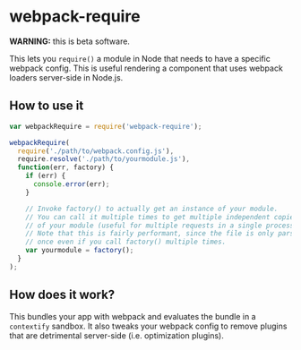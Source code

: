 # webpack-require

**WARNING:** this is beta software.

This lets you `require()` a module in Node that needs to have a specific
webpack config. This is useful rendering a component that uses webpack
loaders server-side in Node.js.

## How to use it

```js
var webpackRequire = require('webpack-require');

webpackRequire(
  require('./path/to/webpack.config.js'),
  require.resolve('./path/to/yourmodule.js'),
  function(err, factory) {
    if (err) {
      console.error(err);
    }

    // Invoke factory() to actually get an instance of your module.
    // You can call it multiple times to get multiple independent copies
    // of your module (useful for multiple requests in a single process).
    // Note that this is fairly performant, since the file is only parsed
    // once even if you call factory() multiple times.
    var yourmodule = factory();
  }
);
```

## How does it work?

This bundles your app with webpack and evaluates the bundle in a `contextify`
sandbox. It also tweaks your webpack config to remove plugins that are
detrimental server-side (i.e. optimization plugins).